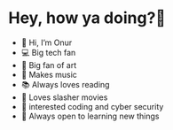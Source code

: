 <h1>Hey, how ya doing?🙌</h1>

- 👋 Hi, I’m Onur
- :computer: Big tech fan
- :art: Big fan of art
- :musical_keyboard: Makes music
- :books: Always loves reading
- :movie_camera: Loves slasher movies
- 👀 interested coding and cyber security
- 🌱 Always open to learning new things

<!---
0ci0/0ci0 is a ✨ special ✨ repository because its `README.md` (this file) appears on your GitHub profile.
You can click the Preview link to take a look at your changes.
--->
